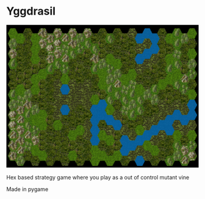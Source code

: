 # Yggdrasil

![Splash](https://github.com/code-11/Yggdrasil/blob/09a954312d958575bbef2de88108bd7d843bdce6/assets/art/splash.png)

Hex based strategy game where you play as a out of control mutant vine

Made in pygame
